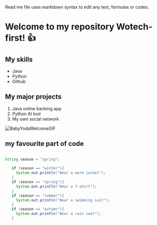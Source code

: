 Read me file uses markdown syntax to edit any text, formulas or codes.

# Welcome to my repository Wotech-first! 👍

## My skills
- Java
- Python
- Github

## My major projects
1. Java online banking app
2. Python AI tool
3. My own social network

![BabyYodaWelcomeGIF](https://github.com/ttimma/Wotech-first/assets/165931701/92e4e76a-1dd0-4fa9-9cf1-c102766b4edd)

## my favourite part of code

 ```java
 
 String season = "spring";
    
    if (season == "winter"){
      System.out.println("Wear a warm jacket");
    }
    if (season == "spring"){
      System.out.println("Wear a T-shirt");
    }
    if (season == "summer"){
      System.out.println("Wear a swimming suit");
    }
    if (season == "autumn"){
      System.out.println("Wear a rain coat");
    }
    
 ```
